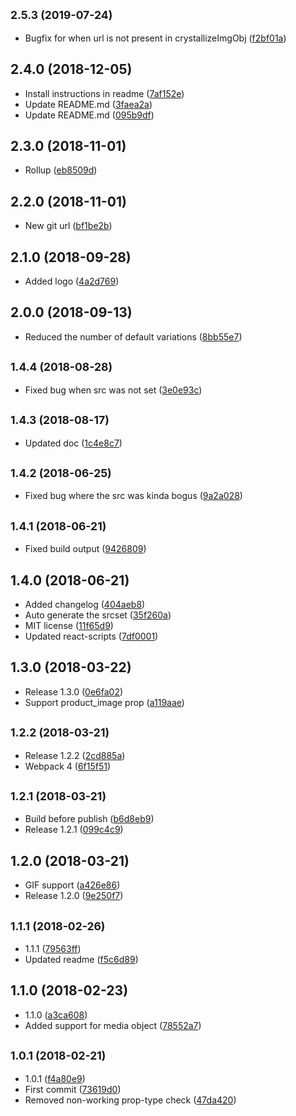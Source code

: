 ## <small>2.5.3 (2019-07-24)</small>

* Bugfix for when url is not present in crystallizeImgObj ([f2bf01a](https://github.com/CrystallizeAPI/react-image/commit/f2bf01a))



## 2.4.0 (2018-12-05)

* Install instructions in readme ([7af152e](https://github.com/CrystallizeAPI/react-image/commit/7af152e))
* Update README.md ([3faea2a](https://github.com/CrystallizeAPI/react-image/commit/3faea2a))
* Update README.md ([095b9df](https://github.com/CrystallizeAPI/react-image/commit/095b9df))



## 2.3.0 (2018-11-01)

* Rollup ([eb8509d](https://github.com/CrystallizeAPI/react-image/commit/eb8509d))



## 2.2.0 (2018-11-01)

* New git url ([bf1be2b](https://github.com/CrystallizeAPI/react-image/commit/bf1be2b))



## 2.1.0 (2018-09-28)

* Added logo ([4a2d769](https://github.com/snowballdigital/react-image/commit/4a2d769))



## 2.0.0 (2018-09-13)

* Reduced the number of default variations ([8bb55e7](https://github.com/snowballdigital/react-image/commit/8bb55e7))



## <small>1.4.4 (2018-08-28)</small>

* Fixed bug when src was not set ([3e0e93c](https://github.com/snowballdigital/react-image/commit/3e0e93c))



## <small>1.4.3 (2018-08-17)</small>

* Updated doc ([1c4e8c7](https://github.com/snowballdigital/react-image/commit/1c4e8c7))



## <small>1.4.2 (2018-06-25)</small>

* Fixed bug where the src was kinda bogus ([9a2a028](https://github.com/snowballdigital/react-image/commit/9a2a028))



<a name="1.4.1"></a>
## <small>1.4.1 (2018-06-21)</small>

* Fixed build output ([9426809](https://github.com/snowballdigital/react-image/commit/9426809))



<a name="1.4.0"></a>
## 1.4.0 (2018-06-21)

* Added changelog ([404aeb8](https://github.com/snowballdigital/react-image/commit/404aeb8))
* Auto generate the srcset ([35f260a](https://github.com/snowballdigital/react-image/commit/35f260a))
* MIT license ([11f65d9](https://github.com/snowballdigital/react-image/commit/11f65d9))
* Updated react-scripts ([7df0001](https://github.com/snowballdigital/react-image/commit/7df0001))



<a name="1.3.0"></a>
## 1.3.0 (2018-03-22)

* Release 1.3.0 ([0e6fa02](https://github.com/snowballdigital/react-image/commit/0e6fa02))
* Support product_image prop ([a119aae](https://github.com/snowballdigital/react-image/commit/a119aae))



<a name="1.2.2"></a>
## <small>1.2.2 (2018-03-21)</small>

* Release 1.2.2 ([2cd885a](https://github.com/snowballdigital/react-image/commit/2cd885a))
* Webpack 4 ([6f15f51](https://github.com/snowballdigital/react-image/commit/6f15f51))



<a name="1.2.1"></a>
## <small>1.2.1 (2018-03-21)</small>

* Build before publish ([b6d8eb9](https://github.com/snowballdigital/react-image/commit/b6d8eb9))
* Release 1.2.1 ([099c4c9](https://github.com/snowballdigital/react-image/commit/099c4c9))



<a name="1.2.0"></a>
## 1.2.0 (2018-03-21)

* GIF support ([a426e86](https://github.com/snowballdigital/react-image/commit/a426e86))
* Release 1.2.0 ([9e250f7](https://github.com/snowballdigital/react-image/commit/9e250f7))



<a name="1.1.1"></a>
## <small>1.1.1 (2018-02-26)</small>

* 1.1.1 ([79563ff](https://github.com/snowballdigital/react-image/commit/79563ff))
* Updated readme ([f5c6d89](https://github.com/snowballdigital/react-image/commit/f5c6d89))



<a name="1.1.0"></a>
## 1.1.0 (2018-02-23)

* 1.1.0 ([a3ca608](https://github.com/snowballdigital/react-image/commit/a3ca608))
* Added support for media object ([78552a7](https://github.com/snowballdigital/react-image/commit/78552a7))



<a name="1.0.1"></a>
## <small>1.0.1 (2018-02-21)</small>

* 1.0.1 ([f4a80e9](https://github.com/snowballdigital/react-image/commit/f4a80e9))
* First commit ([73619d0](https://github.com/snowballdigital/react-image/commit/73619d0))
* Removed non-working prop-type check ([47da420](https://github.com/snowballdigital/react-image/commit/47da420))



